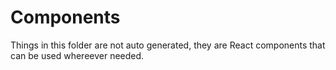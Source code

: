 # Components

Things in this folder are not auto generated, they are React components that can be used whereever needed.